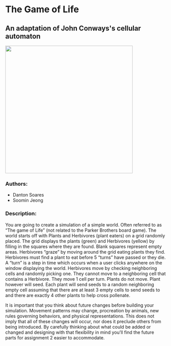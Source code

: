 # The Game of Life
## An adaptation of John Conways's cellular automaton

<img src="https://media1.tenor.com/m/7dP6_v1QkIIAAAAC/pokemon-bulbasaur.gif" width="400px">

### Authors:
 - Danton Soares
 - Soomin Jeong

### Description:

You are going to create a simulation of a simple world. Often referred to as “The game of Life” (not related to the Parker Brothers board game). The world starts off with Plants and Herbivores (plant eaters) on a grid randomly placed. The grid displays the plants (green) and Herbivores (yellow) by filling in the squares where they are found. Blank squares represent empty areas. Herbivores “graze” by moving around the grid eating plants they find. Herbivores must find a plant to eat before 5 “turns” have passed or they die. A “turn” is a step in time which occurs when a user clicks anywhere on the window displaying the world. Herbivores move by checking neighboring cells and randomly picking one. They cannot move to a neighboring cell that contains a Herbivore. They move 1 cell per turn. Plants do not move. Plant however will seed. Each plant will send seeds to a random neighboring empty cell assuming that there are at least 3 empty cells to send seeds to and there are exactly 4 other plants to help cross pollenate. 

It is important that you think about future changes before building your simulation. Movement patterns may change, procreation by animals, new rules governing behaviors, and physical representations. This does not imply that all of these changes will occur, nor does it preclude others from being introduced. By carefully thinking about what could be added or changed and designing with that flexibility in mind you’ll find the future parts for assignment 2 easier to accommodate.

